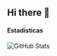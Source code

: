 ## Hi there 👋

<!--
**Marcossanchez149/Marcossanchez149** is a ✨ _special_ ✨ repository because its `README.md` (this file) appears on your GitHub profile.

Here are some ideas to get you started:

- 🔭 I’m currently working on ...
- 🌱 I’m currently learning ...
- 👯 I’m looking to collaborate on ...
- 🤔 I’m looking for help with ...
- 💬 Ask me about ...
- 📫 How to reach me: ...
- 😄 Pronouns: ...
- ⚡ Fun fact: ...
-->

#### **Estadísticas**
   ![GitHub Stats](https://github-readme-stats.vercel.app/api?username=Marcossanchez149&show_icons=true&theme=radical)

